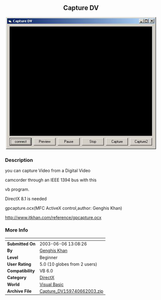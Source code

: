 ﻿<div align="center">

## Capture DV

<img src="PIC20036611434730.jpg">
</div>

### Description

you can capture Video from a Digital Video

camcorder through an IEEE 1394 bus with this

vb program.

DirectX 8.1 is needed

gpcapture.ocx(MFC ActiveX control,author: Genghis Khan)

http://www.itkhan.com/reference/gpcapture.ocx
 
### More Info
 


<span>             |<span>
---                |---
**Submitted On**   |2003-06-06 13:08:26
**By**             |[Genghis Khan](https://github.com/Planet-Source-Code/PSCIndex/blob/master/ByAuthor/genghis-khan.md)
**Level**          |Beginner
**User Rating**    |5.0 (10 globes from 2 users)
**Compatibility**  |VB 6\.0
**Category**       |[DirectX](https://github.com/Planet-Source-Code/PSCIndex/blob/master/ByCategory/directx__1-44.md)
**World**          |[Visual Basic](https://github.com/Planet-Source-Code/PSCIndex/blob/master/ByWorld/visual-basic.md)
**Archive File**   |[Capture\_DV159740662003\.zip](https://github.com/Planet-Source-Code/genghis-khan-capture-dv__1-45995/archive/master.zip)








